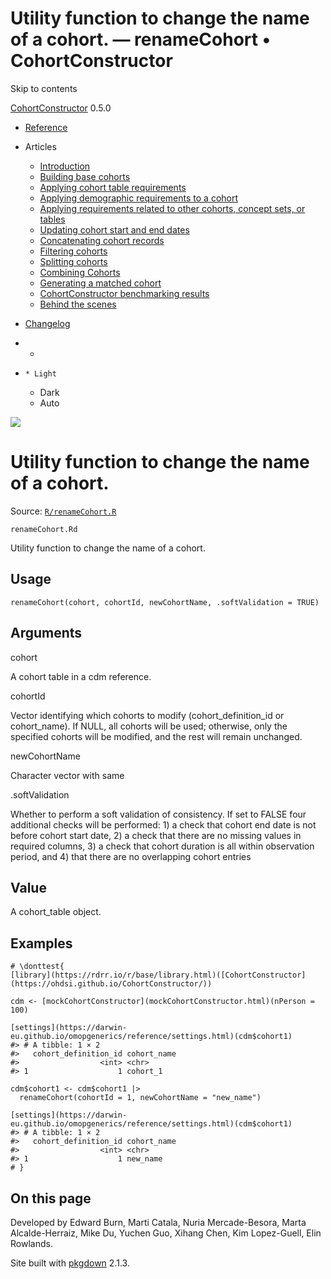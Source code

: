 # Utility function to change the name of a cohort. — renameCohort • CohortConstructor

Skip to contents

[CohortConstructor](../index.html) 0.5.0

  * [Reference](../reference/index.html)
  * Articles
    * [Introduction](../articles/a00_introduction.html)
    * [Building base cohorts](../articles/a01_building_base_cohorts.html)
    * [Applying cohort table requirements](../articles/a02_cohort_table_requirements.html)
    * [Applying demographic requirements to a cohort](../articles/a03_require_demographics.html)
    * [Applying requirements related to other cohorts, concept sets, or tables](../articles/a04_require_intersections.html)
    * [Updating cohort start and end dates](../articles/a05_update_cohort_start_end.html)
    * [Concatenating cohort records](../articles/a06_concatanate_cohorts.html)
    * [Filtering cohorts](../articles/a07_filter_cohorts.html)
    * [Splitting cohorts](../articles/a08_split_cohorts.html)
    * [Combining Cohorts](../articles/a09_combine_cohorts.html)
    * [Generating a matched cohort](../articles/a10_match_cohorts.html)
    * [CohortConstructor benchmarking results](../articles/a11_benchmark.html)
    * [Behind the scenes](../articles/a12_behind_the_scenes.html)
  * [Changelog](../news/index.html)


  *   * [](https://github.com/OHDSI/CohortConstructor/)
  *     * Light
    * Dark
    * Auto



![](../logo.png)

# Utility function to change the name of a cohort.

Source: [`R/renameCohort.R`](https://github.com/OHDSI/CohortConstructor/blob/main/R/renameCohort.R)

`renameCohort.Rd`

Utility function to change the name of a cohort.

## Usage
    
    
    renameCohort(cohort, cohortId, newCohortName, .softValidation = TRUE)

## Arguments

cohort
    

A cohort table in a cdm reference.

cohortId
    

Vector identifying which cohorts to modify (cohort_definition_id or cohort_name). If NULL, all cohorts will be used; otherwise, only the specified cohorts will be modified, and the rest will remain unchanged.

newCohortName
    

Character vector with same

.softValidation
    

Whether to perform a soft validation of consistency. If set to FALSE four additional checks will be performed: 1) a check that cohort end date is not before cohort start date, 2) a check that there are no missing values in required columns, 3) a check that cohort duration is all within observation period, and 4) that there are no overlapping cohort entries

## Value

A cohort_table object.

## Examples
    
    
    # \donttest{
    [library](https://rdrr.io/r/base/library.html)([CohortConstructor](https://ohdsi.github.io/CohortConstructor/))
    
    cdm <- [mockCohortConstructor](mockCohortConstructor.html)(nPerson = 100)
    
    [settings](https://darwin-eu.github.io/omopgenerics/reference/settings.html)(cdm$cohort1)
    #> # A tibble: 1 × 2
    #>   cohort_definition_id cohort_name
    #>                  <int> <chr>      
    #> 1                    1 cohort_1   
    
    cdm$cohort1 <- cdm$cohort1 |>
      renameCohort(cohortId = 1, newCohortName = "new_name")
    
    [settings](https://darwin-eu.github.io/omopgenerics/reference/settings.html)(cdm$cohort1)
    #> # A tibble: 1 × 2
    #>   cohort_definition_id cohort_name
    #>                  <int> <chr>      
    #> 1                    1 new_name   
    # }
    

## On this page

Developed by Edward Burn, Marti Catala, Nuria Mercade-Besora, Marta Alcalde-Herraiz, Mike Du, Yuchen Guo, Xihang Chen, Kim Lopez-Guell, Elin Rowlands.

Site built with [pkgdown](https://pkgdown.r-lib.org/) 2.1.3.
